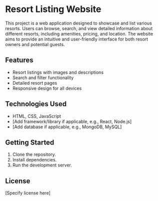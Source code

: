 # Resort Listing Website

This project is a web application designed to showcase and list various resorts. Users can browse, search, and view detailed information about different resorts, including amenities, pricing, and location. The website aims to provide an intuitive and user-friendly interface for both resort owners and potential guests.

## Features

- Resort listings with images and descriptions
- Search and filter functionality
- Detailed resort pages
- Responsive design for all devices

## Technologies Used

- HTML, CSS, JavaScript
- [Add framework/library if applicable, e.g., React, Node.js]
- [Add database if applicable, e.g., MongoDB, MySQL]

## Getting Started

1. Clone the repository.
2. Install dependencies.
3. Run the development server.

## License

[Specify license here]

